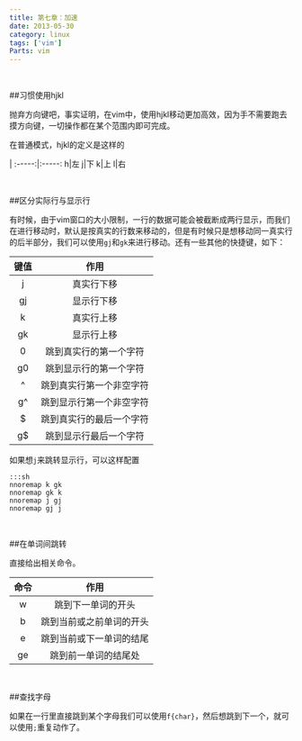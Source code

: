 ```yaml
---
title: 第七章：加速
date: 2013-05-30 
category: linux
tags: ['vim']
Parts: vim
---
```


<br/>

##习惯使用hjkl

抛弃方向键吧，事实证明，在vim中，使用hjkl移动更加高效，因为手不需要跑去摸方向键，一切操作都在某个范围内即可完成。
<!-- excerpt -->

在普通模式，hjkl的定义是这样的

|
:-----:|:-----:
h|左
j|下
k|上
l|右

<br/>

##区分实际行与显示行

有时候，由于vim窗口的大小限制，一行的数据可能会被截断成两行显示，而我们在进行移动时，默认是按真实的行数来移动的，但是有时候只是想移动同一真实行的后半部分，我们可以使用`gj`和`gk`来进行移动。还有一些其他的快捷键，如下：

键值|作用
:-----:|:-----:
j |真实行下移
gj | 显示行下移
k | 真实行上移
gk | 显示行上移
0 |跳到真实行的第一个字符
g0|跳到显示行的第一个字符
^|跳到真实行第一个非空字符
g^ |跳到显示行第一个非空字符
$|跳到真实行的最后一个字符
g$|跳到显示行最后一个字符

如果想`j`来跳转显示行，可以这样配置

    :::sh
    nnoremap k gk
    nnoremap gk k
    nnoremap j gj
    nnoremap gj j

<br/>

##在单词间跳转

直接给出相关命令。

命令|作用
:-----:|:-----:
w| 跳到下一单词的开头
b| 跳到当前或之前单词的开头
e| 跳到当前或下一单词的结尾
ge|跳到前一单词的结尾处

<br/>

##查找字母

如果在一行里直接跳到某个字母我们可以使用`f{char}`，然后想跳到下一个，就可以使用`;`重复动作了。

